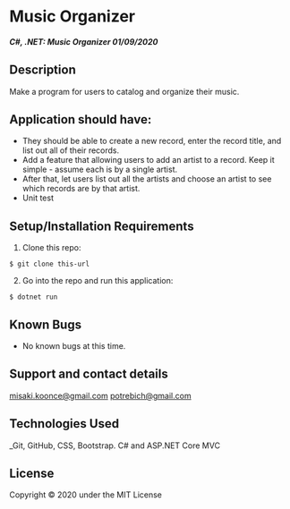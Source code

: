 # Music Organizer

#### _C#, .NET: Music Organizer 01/09/2020_

## Description
Make a program for users to catalog and organize their music.

## Application should have:
* They should be able to create a new record, enter the record title, and list out all of their records.
* Add a feature that allowing users to add an artist to a record. Keep it simple - assume each is by a single artist.
* After that, let users list out all the artists and choose an artist to see which records are by that artist.
* Unit test


## Setup/Installation Requirements

1. Clone this repo:
```
$ git clone this-url
```

2. Go into the repo and run this application:
```
$ dotnet run
```

## Known Bugs
* No known bugs at this time.

## Support and contact details
 misaki.koonce@gmail.com
 potrebich@gmail.com

## Technologies Used
_Git, GitHub, CSS, Bootstrap. C# and ASP.NET Core MVC


## License
Copyright © 2020 under the MIT License